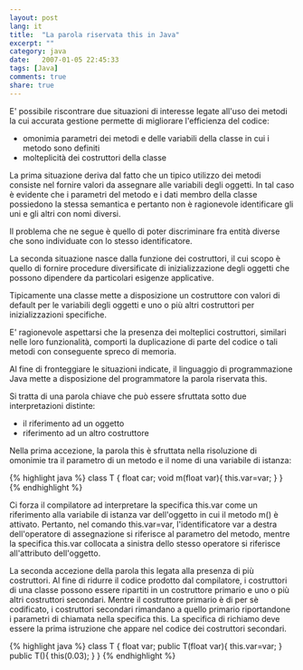 ```yaml
---
layout: post
lang: it
title:  "La parola riservata this in Java"
excerpt: ""
category: java
date:   2007-01-05 22:45:33
tags: [Java]
comments: true
share: true
---
```

E' possibile riscontrare due situazioni di interesse legate all'uso dei metodi la cui accurata gestione permette di migliorare 
l'efficienza del codice: 

* omonimia parametri dei metodi e delle variabili della classe in cui i metodo sono definiti 
* molteplicità dei costruttori della classe 


La prima situazione deriva dal fatto che un tipico utilizzo dei metodi consiste nel fornire valori da assegnare alle variabili degli oggetti. 
In tal caso è evidente che i parametri del metodo e i dati membro della classe possiedono la stessa semantica e pertanto non è ragionevole 
identificare gli uni e gli altri con nomi diversi. 

Il problema che ne segue è quello di poter discriminare fra entità diverse che sono individuate con lo stesso identificatore. 

La seconda situazione nasce dalla funzione dei costruttori, il cui scopo è quello di fornire procedure diversificate di 
inizializzazione degli oggetti che possono dipendere da particolari esigenze applicative. 

Tipicamente una classe mette a disposizione un costruttore con valori di default per le variabili degli oggetti e uno o più altri 
costruttori per inizializzazioni specifiche. 

E' ragionevole aspettarsi che la presenza dei molteplici costruttori, similari nelle loro funzionalità, comporti la duplicazione 
di parte del codice o tali metodi con conseguente spreco di memoria. 

Al fine di fronteggiare le situazioni indicate, il linguaggio di programmazione Java mette a disposizione del programmatore la parola riservata this. 

Si tratta di una parola chiave che può essere sfruttata sotto due interpretazioni distinte:

* il riferimento ad un oggetto 
* riferimento ad un altro costruttore 

Nella prima accezione, la parola this è sfruttata nella risoluzione di omonimie tra il parametro di un metodo e il nome di una variabile di istanza:


{% highlight java %}
class T {
   float car;
   void m(float var){
       this.var=var;
   }
}
{% endhighlight %}


Ci forza il compilatore ad interpretare la specifica this.var come un riferimento alla variabile di istanza var dell'oggetto in cui il metodo m()  è attivato.
Pertanto, nel comando this.var=var, l'identificatore var a destra dell'operatore di assegnazione si riferisce al parametro del metodo, 
mentre la specifica this.var collocata a sinistra dello stesso operatore si riferisce all'attributo dell'oggetto. 

La seconda accezione della parola this legata alla presenza di più costruttori. Al fine di ridurre il codice prodotto dal compilatore, 
i costruttori di una classe possono essere ripartiti in un costruttore primario e uno o più altri costruttori secondari. 
Mentre il costruttore primario è di per sè codificato, i costruttori secondari rimandano a quello primario riportandone i parametri
di chiamata nella specifica this. La specifica di richiamo deve essere la prima istruzione che appare nel codice dei costruttori secondari.

{% highlight java %}
class T {
   float var;
   public T(float var){
      this.var=var;
   }
   public T(){
      this(0.03);
   }
}
{% endhighlight %}

